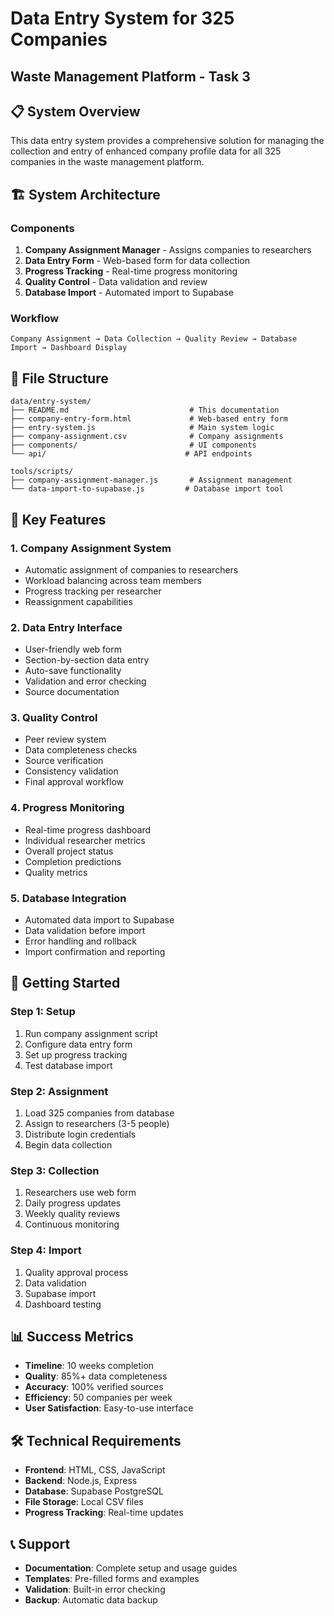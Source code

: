 # Data Entry System for 325 Companies
## Waste Management Platform - Task 3

## 📋 **System Overview**

This data entry system provides a comprehensive solution for managing the collection and entry of enhanced company profile data for all 325 companies in the waste management platform.

## 🏗️ **System Architecture**

### **Components**
1. **Company Assignment Manager** - Assigns companies to researchers
2. **Data Entry Form** - Web-based form for data collection
3. **Progress Tracking** - Real-time progress monitoring
4. **Quality Control** - Data validation and review
5. **Database Import** - Automated import to Supabase

### **Workflow**
```
Company Assignment → Data Collection → Quality Review → Database Import → Dashboard Display
```

## 📁 **File Structure**

```
data/entry-system/
├── README.md                           # This documentation
├── company-entry-form.html             # Web-based entry form
├── entry-system.js                     # Main system logic
├── company-assignment.csv              # Company assignments
├── components/                         # UI components
└── api/                               # API endpoints

tools/scripts/
├── company-assignment-manager.js       # Assignment management
└── data-import-to-supabase.js         # Database import tool
```

## 🎯 **Key Features**

### **1. Company Assignment System**
- Automatic assignment of companies to researchers
- Workload balancing across team members
- Progress tracking per researcher
- Reassignment capabilities

### **2. Data Entry Interface**
- User-friendly web form
- Section-by-section data entry
- Auto-save functionality
- Validation and error checking
- Source documentation

### **3. Quality Control**
- Peer review system
- Data completeness checks
- Source verification
- Consistency validation
- Final approval workflow

### **4. Progress Monitoring**
- Real-time progress dashboard
- Individual researcher metrics
- Overall project status
- Completion predictions
- Quality metrics

### **5. Database Integration**
- Automated data import to Supabase
- Data validation before import
- Error handling and rollback
- Import confirmation and reporting

## 🚀 **Getting Started**

### **Step 1: Setup**
1. Run company assignment script
2. Configure data entry form
3. Set up progress tracking
4. Test database import

### **Step 2: Assignment**
1. Load 325 companies from database
2. Assign to researchers (3-5 people)
3. Distribute login credentials
4. Begin data collection

### **Step 3: Collection**
1. Researchers use web form
2. Daily progress updates
3. Weekly quality reviews
4. Continuous monitoring

### **Step 4: Import**
1. Quality approval process
2. Data validation
3. Supabase import
4. Dashboard testing

## 📊 **Success Metrics**

- **Timeline**: 10 weeks completion
- **Quality**: 85%+ data completeness
- **Accuracy**: 100% verified sources
- **Efficiency**: 50 companies per week
- **User Satisfaction**: Easy-to-use interface

## 🛠️ **Technical Requirements**

- **Frontend**: HTML, CSS, JavaScript
- **Backend**: Node.js, Express
- **Database**: Supabase PostgreSQL
- **File Storage**: Local CSV files
- **Progress Tracking**: Real-time updates

## 📞 **Support**

- **Documentation**: Complete setup and usage guides
- **Templates**: Pre-filled forms and examples
- **Validation**: Built-in error checking
- **Backup**: Automatic data backup
